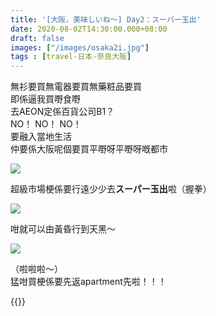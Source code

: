 ```yaml
---
title: '[大阪，美味しいね～] Day2：スーパー玉出'
date: 2020-08-02T14:30:00.000+08:00
draft: false
images: ["/images/osaka2i.jpg"]
tags : [travel-日本-奈良大阪]
---
```


無衫要買無電器要買無藥粧品要買  
即係逼我買嘢食嘢  
去AEON定係百貨公司B1？  
NO！ NO！ NO！  
要融入當地生活  
仲要係大阪呢個要買平嘢呀平嘢呀嘅都市  

![](/images/osaka2i.jpg)

超級市場梗係要行遠少少去**スーパー玉出**啦（握拳）  

![](/images/osaka2i1.jpg)

咁就可以由黃昏行到天黑～  

![](/images/osaka2i2.jpg)

（啦啦啦～）  
猛咁買梗係要先返apartment先啦！！！  
  
{{<osaka>}}
